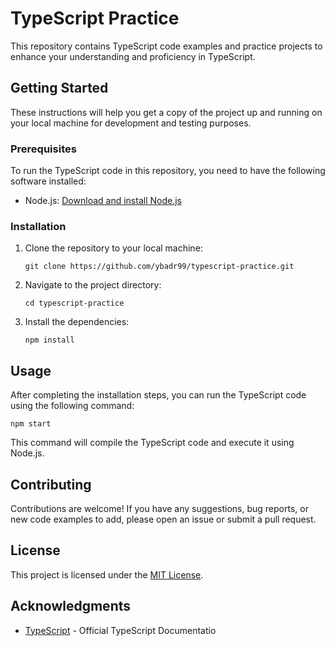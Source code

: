 # TypeScript Practice

This repository contains TypeScript code examples and practice projects to enhance your understanding and proficiency in TypeScript.

## Getting Started

These instructions will help you get a copy of the project up and running on your local machine for development and testing purposes.

### Prerequisites

To run the TypeScript code in this repository, you need to have the following software installed:

- Node.js: [Download and install Node.js](https://nodejs.org/en/download/)

### Installation

1. Clone the repository to your local machine:

   ```shell
   git clone https://github.com/ybadr99/typescript-practice.git
   ```

2. Navigate to the project directory:

   ```shell
   cd typescript-practice
   ```

3. Install the dependencies:

   ```shell
   npm install
   ```

## Usage

After completing the installation steps, you can run the TypeScript code using the following command:

```shell
npm start
```

This command will compile the TypeScript code and execute it using Node.js.

## Contributing

Contributions are welcome! If you have any suggestions, bug reports, or new code examples to add, please open an issue or submit a pull request.

## License

This project is licensed under the [MIT License](LICENSE).

## Acknowledgments

- [TypeScript](https://www.typescriptlang.org/) - Official TypeScript Documentatio
